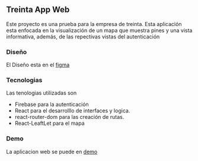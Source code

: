 
## Treinta App Web

Este proyecto es una prueba para la empresa de treinta. Esta aplicación esta enfocada en la visualización de un mapa que muestra pines y una vista informativa, además, de las repectivas vistas del autenticación

### Diseño

El Diseño esta en el [figma](https://www.figma.com/file/S4bTwr0qsUoqiFSd1KT04n/Concepto-Treinta-Prueba)

### Tecnologias

Las tenologias utilizadas son

- Firebase para la autenticación
- React para el desarrolllo de interfaces y logica.
- react-router-dom para las creación de rutas.
- React-LeaftLet para el mapa

### Demo

La aplicacion web se puede en [demo](https://treintapp.vercel.app/)
